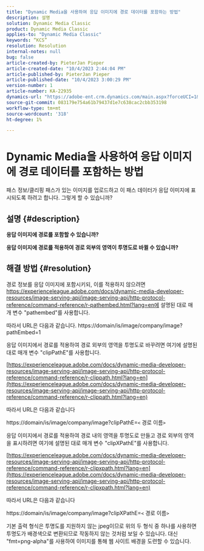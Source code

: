 ```yaml
---
title: "Dynamic Media을 사용하여 응답 이미지에 경로 데이터를 포함하는 방법"
description: 설명
solution: Dynamic Media Classic
product: Dynamic Media Classic
applies-to: "Dynamic Media Classic"
keywords: “KCS”
resolution: Resolution
internal-notes: null
bug: false
article-created-by: PieterJan Pieper
article-created-date: "10/4/2023 2:44:04 PM"
article-published-by: PieterJan Pieper
article-published-date: "10/4/2023 3:00:29 PM"
version-number: 1
article-number: KA-22935
dynamics-url: "https://adobe-ent.crm.dynamics.com/main.aspx?forceUCI=1&pagetype=entityrecord&etn=knowledgearticle&id=92487871-c462-ee11-be6e-6045bd006793"
source-git-commit: 083179e754a61b79437d1e7c638cac2cbb353198
workflow-type: tm+mt
source-wordcount: '318'
ht-degree: 1%

---
```


# Dynamic Media을 사용하여 응답 이미지에 경로 데이터를 포함하는 방법


패스 정보/클리핑 패스가 있는 이미지를 업로드하고 이 패스 데이터가 응답 이미지에 표시되도록 하려고 합니다.
그렇게 할 수 있습니까?

## 설명 {#description}


<b>응답 이미지에 경로를 포함할 수 있습니까?</b>

<b>응답 이미지에 경로를 적용하여 경로 외부의 영역이 투명도로 바뀔 수 있습니까?</b>


## 해결 방법 {#resolution}


경로 정보를 응답 이미지에 포함시키되, 이를 적용하지 않으려면 https://experienceleague.adobe.com/docs/dynamic-media-developer-resources/image-serving-api/image-serving-api/http-protocol-reference/command-reference/r-pathembed.html?lang=en에 설명된 대로 매개 변수 &quot;pathembed&quot;를 사용합니다.

따라서 URL은 다음과 같습니다. https://domain/is/image/company/image?pathEmbed=1

응답 이미지에서 경로를 적용하여 경로 외부의 영역을 투명도로 바꾸려면 여기에 설명된 대로 매개 변수 &quot;clipPathE&quot;를 사용합니다.

[https://experienceleague.adobe.com/docs/dynamic-media-developer-resources/image-serving-api/image-serving-api/http-protocol-reference/command-reference/r-clippath.html?lang=en](https://experienceleague.adobe.com/docs/dynamic-media-developer-resources/image-serving-api/image-serving-api/http-protocol-reference/command-reference/r-clippath.html?lang=en)

따라서 URL은 다음과 같습니다

https://domain/is/image/company/image?clipPathE=`<` 경로 이름`>`

응답 이미지에서 경로를 적용하여 경로 내의 영역을 투명도로 만들고 경로 외부의 영역을 표시하려면 여기에 설명된 대로 매개 변수 &quot;clipXPathE&quot;를 사용합니다.

[https://experienceleague.adobe.com/docs/dynamic-media-developer-resources/image-serving-api/image-serving-api/http-protocol-reference/command-reference/r-clipxpath.html?lang=en](https://experienceleague.adobe.com/docs/dynamic-media-developer-resources/image-serving-api/image-serving-api/http-protocol-reference/command-reference/r-clipxpath.html?lang=en)

따라서 URL은 다음과 같습니다

https://domain/is/image/company/image?clipXPathE=`<` 경로 이름`>`

기본 출력 형식은 투명도를 지원하지 않는 jpeg이므로 위의 두 형식 중 하나를 사용하면 투명도가 배경색으로 변환되므로 작동하지 않는 것처럼 보일 수 있습니다. 대신 &quot;fmt=png-alpha&quot;를 사용하여 이미지를 통해 웹 사이트 배경을 도련할 수 있습니다.


